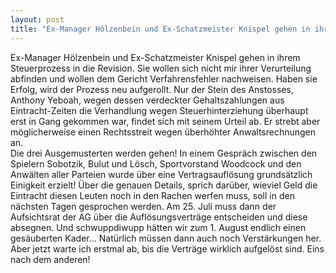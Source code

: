```yaml
---
layout: post
title: "Ex-Manager Hölzenbein und Ex-Schatzmeister Knispel gehen in ihrem Steuerprozess in die Revision."
---
```


Ex-Manager Hölzenbein und Ex-Schatzmeister Knispel gehen in ihrem Steuerprozess in die Revision. Sie wollen sich nicht mir ihrer Verurteilung abfinden und wollen dem Gericht Verfahrensfehler nachweisen. Haben sie Erfolg, wird der Prozess neu aufgerollt. Nur der Stein des Anstosses, Anthony Yeboah, wegen dessen verdeckter Gehaltszahlungen aus Eintracht-Zeiten die Verhandlung wegen Steuerhinterziehung überhaupt erst in Gang gekommen war, findet sich mit seinem Urteil ab. Er strebt aber möglicherweise einen Rechtsstreit wegen überhöhter Anwaltsrechnungen an.  
Die drei Ausgemusterten werden gehen! In einem Gespräch zwischen den Spielern Sobotzik, Bulut und Lösch, Sportvorstand Woodcock und den Anwälten aller Parteien wurde über eine Vertragsauflösung grundsätzlich Einigkeit erzielt! Über die genauen Details, sprich darüber, wieviel Geld die Eintracht diesen Leuten noch in den Rachen werfen muss, soll in den nächsten Tagen gesprochen werden. Am 25. Juli muss dann der Aufsichtsrat der AG über die Auflösungsverträge entscheiden und diese absegnen. Und schwuppdiwupp hätten wir zum 1. August endlich einen gesäuberten Kader... Natürlich müssen dann auch noch Verstärkungen her. Aber jetzt warte ich erstmal ab, bis die Verträge wirklich aufgelöst sind. Eins nach dem anderen!
